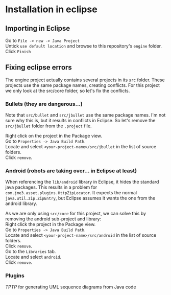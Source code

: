 # Installation in eclipse
## Importing in Eclipse
Go to `File -> new -> Java Project`    
Untick `use default location` and browse to this repository's `engine` folder.    
Click `Finish`

## Fixing eclipse errors
The engine project actually contains several projects in its `src` folder.
These projects use the same package names, creating conflicts.
For this project we only look at the src/core folder, so let's fix the conflicts.

### Bullets (they are dangerous...)
Note that `src/bullet` and `src/jbullet` use the same package names.
I'm not sure why this is, but it results in conflicts in Eclipse.
So let's remove the `src/jbullet` folder from the `.project` file.

Right click on the project in the Package view.    
Go to `Properties -> Java Build Path`.    
Locate and select `<your-project-name>/src/jbullet` in the list of source folders.    
Click `remove`.   

### Android (robots are taking over... in Eclipse at least)
When referencing the `lib/android` library in Eclipse,
it hides the standard java packages.
This results in a problem for `com.jme3.asset.plugins.HttpZipLocator`.
It expects the normal `java.util.zip.ZipEntry`, 
but Eclipse assumes it wants the one from the android library.

As we are only using `src/core` for this project, we can solve this by removing the android sub-project and library:    
Right click the project in the Package view.    
Go to `Properties -> Java Build Path`.    
Locate and select `<your-project-name>/src/android` in the list of source folders.    
Click `remove`.    
Go to the `Libraries` tab.    
Locate and select `android`.    
Click `remove`.

### Plugins
*TPTP* for generating UML sequence diagrams from Java code
